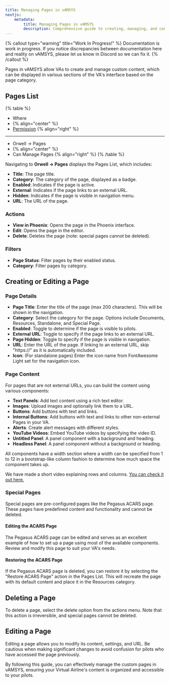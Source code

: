 ```yaml
---
title: Managing Pages in vAMSYS
nextjs:  
    metadata:  
        title: Managing Pages in vAMSYS  
        description: Comprehensive guide to creating, managing, and configuring pages in vAMSYS, including page types, categories, and content.
---
```

{% callout type="warning" title="Work In Progress!" %}
Documentation is work in progress. If you notice discrepancies between documentation here and reality on vAMSYS, please let us know in Discord so we can fix it.
{% /callout %}

Pages in vAMSYS allow VAs to create and manage custom content, which can be displayed in various sections of the VA's interface based on the page category.

## Pages List
{% table %}
* Where
*  {% align="center" %}
* [Permission](/orwell/staff#creating-or-editing-a-staff-member) {% align="right" %}
---
* Orwell -> Pages
*  {% align="center" %}
* Can Manage Pages {% align="right" %}
{% /table %}

Navigating to **Orwell -> Pages** displays the Pages List, which includes:

- **Title**: The page title.
- **Category**: The category of the page, displayed as a badge.
- **Enabled**: Indicates if the page is active.
- **External**: Indicates if the page links to an external URL.
- **Hidden**: Indicates if the page is visible in navigation menu.
- **URL**: The URL of the page.

### Actions
- **View in Phoenix**: Opens the page in the Phoenix interface.
- **Edit**: Opens the page in the editor.
- **Delete**: Deletes the page (note: special pages cannot be deleted).

### Filters
- **Page Status**: Filter pages by their enabled status.
- **Category**: Filter pages by category.

## Creating or Editing a Page

### Page Details
- **Page Title**: Enter the title of the page (max 200 characters). This will be shown in the navigation.
- **Category**: Select the category for the page. Options include Documents, Resources, Standalone, and Special Page.
- **Enabled**: Toggle to determine if the page is visible to pilots.
- **External URL**: Toggle to specify if the page links to an external URL.
- **Page Hidden**: Toggle to specify if the page is visible in navigation.
- **URL**: Enter the URL of the page. If linking to an external URL, skip "https://" as it is automatically included.
- **Icon**: (For standalone pages) Enter the icon name from FontAwesome Light set for the navigation icon.

### Page Content
For pages that are not external URLs, you can build the content using various components:

- **Text Panels**: Add text content using a rich text editor.
- **Images**: Upload images and optionally link them to a URL.
- **Buttons**: Add buttons with text and links.
- **Internal Buttons**: Add buttons with text and links to other non-external Pages in your VA.
- **Alerts**: Create alert messages with different styles.
- **YouTube Videos**: Embed YouTube videos by specifying the video ID.
- **Untitled Panel**: A panel component with a background and heading.
- **Headless Panel**: A panel component without a background or heading.

All components have a width section where a width can be specified from 1 to 12 in a bootstrap-like column fashion to determine how much space the component takes up.

We have made a short video explaining rows and columns. [You can check it out here.](https://vamsys-internal.ams3.digitaloceanspaces.com/tutorial-videos/Pages%20-%20Rows%20and%20Columns.mp4)

### Special Pages

Special pages are pre-configured pages like the Pegasus ACARS page. These pages have predefined content and functionality and cannot be deleted.

#### Editing the ACARS Page
The Pegasus ACARS page can be edited and serves as an excellent example of how to set up a page using most of the available components. Review and modify this page to suit your VA's needs.

#### Restoring the ACARS Page
If the Pegasus ACARS page is deleted, you can restore it by selecting the "Restore ACARS Page" action in the Pages List. This will recreate the page with its default content and place it in the Resources category.

## Deleting a Page
To delete a page, select the delete option from the actions menu. Note that this action is irreversible, and special pages cannot be deleted.

## Editing a Page
Editing a page allows you to modify its content, settings, and URL. Be cautious when making significant changes to avoid confusion for pilots who have accessed the page previously.

By following this guide, you can effectively manage the custom pages in vAMSYS, ensuring your Virtual Airline's content is organized and accessible to your pilots.